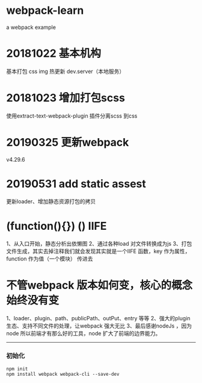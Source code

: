 # webpack-learn
a webpack  example
# 20181022 基本机构
  基本打包 css img 热更新 dev.server（本地服务）
# 20181023 增加打包scss
  使用extract-text-webpack-plugin 插件分离scss 到css
# 20190325 更新webpack
  v4.29.6
# 20190531 add static assest
  更新loader、增加静态资源打包的拷贝
# (function(){}) () IIFE
 1、从入口开始，静态分析出依懒图
 2、通过各种load 对文件转换成为js
 3、打包文件生成，其实去掉注释我们就会发现其实就是一个IIFE 函数，key 作为属性，function 作为值（一个模块）   传进去
 # 不管webpack 版本如何变，核心的概念始终没有变
 1、loader、plugin、path、publicPath、outPut、entry 等等
 2、强大的plugin 生态、支持不同文件的处理，让webpack 强大无比
 3、最后感谢nodeJs ，因为node 所以前端才有那么好的工具，node 扩大了前端的边界能力。


 ************************************************
### 初始化
```
npm init
npm install webpack webpack-cli --save-dev
```

